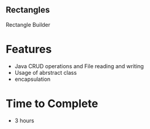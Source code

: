## Rectangles
Rectangle Builder

# Features
- Java CRUD operations and File reading and writing
- Usage of abrstract class
- encapsulation

# Time to Complete
- 3 hours
